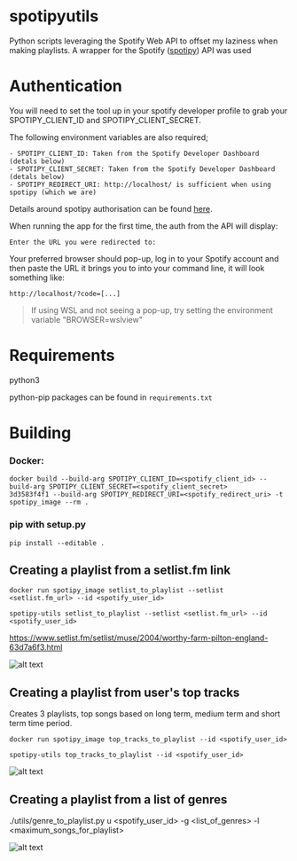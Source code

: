 # spotipyutils

Python scripts leveraging the Spotify Web API to offset my laziness when making playlists. 
A wrapper for the Spotify ([spotipy](https://github.com/plamere/spotipy)) API was used 

# Authentication

You will need to set the tool up in your spotify developer profile to grab your SPOTIPY_CLIENT_ID and SPOTIPY_CLIENT_SECRET.

The following environment variables are also required;

```
- SPOTIPY_CLIENT_ID: Taken from the Spotify Developer Dashboard (detals below)
- SPOTIPY_CLIENT_SECRET: Taken from the Spotify Developer Dashboard (detals below)
- SPOTIPY_REDIRECT_URI: http://localhost/ is sufficient when using spotipy (which we are)
```

Details around spotipy authorisation can be found [here](https://spotipy.readthedocs.io/en/2.19.0/#authorization-code-flow).

When running the app for the first time, the auth from the API will display:

```
Enter the URL you were redirected to:
```

Your preferred browser should pop-up, log in to your Spotify account and then paste the URL it brings you to into your command line, it will look something like:

```
http://localhost/?code=[...]
```

> If using WSL and not seeing a pop-up, try setting the environment variable "BROWSER=wslview"

# Requirements

python3 

python-pip packages can be found in `requirements.txt`

# Building

### Docker:

```
docker build --build-arg SPOTIPY_CLIENT_ID=<spotify_client_id> --build-arg SPOTIPY_CLIENT_SECRET=<spotify_client_secret>
3d3583f4f1 --build-arg SPOTIPY_REDIRECT_URI=<spotify_redirect_uri> -t spotipy_image --rm .
```

### pip with setup.py

```
pip install --editable .
```

## Creating a playlist from a setlist.fm link

```
docker run spotipy_image setlist_to_playlist --setlist <setlist.fm_url> --id <spotify_user_id>
```

```
spotipy-utils setlist_to_playlist --setlist <setlist.fm_url> --id <spotify_user_id>
```

https://www.setlist.fm/setlist/muse/2004/worthy-farm-pilton-england-63d7a6f3.html

![alt text](https://github.com/callrua/setlistToSpotify/blob/master/screencaps/spotify.png)



## Creating a playlist from user's top tracks 

Creates 3 playlists, top songs based on long term, medium term and short term time period.

```
docker run spotipy_image top_tracks_to_playlist --id <spotify_user_id> 
```

```
spotipy-utils top_tracks_to_playlist --id <spotify_user_id>
```

![alt text](https://github.com/callrua/setlistToSpotify/blob/master/screencaps/top_tracks_playlist.png)


## Creating a playlist from a list of genres
./utils/genre_to_playlist.py u <spotify_user_id> -g <list_of_genres> -l <maximum_songs_for_playlist>

![alt text](https://github.com/callrua/setlistToSpotify/blob/master/screencaps/genre_to_playlist.png)

